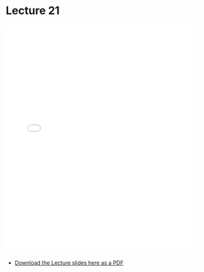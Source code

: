 # Lecture 21

<div>
<iframe src="../../102_lec21.pdf" width="100%" height="600px" frameBorder="0"> </iframe>
</div>

- [Download the Lecture slides here as a PDF](../../102_lec21.pdf)